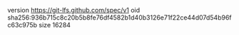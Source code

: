 version https://git-lfs.github.com/spec/v1
oid sha256:936b715c8c20b5b8fe76df4582b1d40b3126e71f22ce44d07d54b96fc63c975b
size 16284
